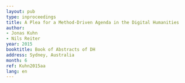 ```yaml
---
layout: pub
type: inproceedings
title: A Plea for a Method-Driven Agenda in the Digital Humanities
author:
- Jonas Kuhn
- Nils Reiter
year: 2015
booktitle: Book of Abstracts of DH
address: Sydney, Australia
month: 6
ref: Kuhn2015aa
lang: en
---
```

